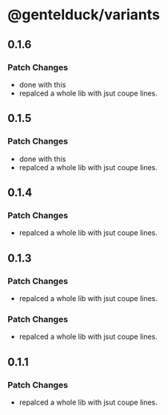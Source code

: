 # @gentelduck/variants

## 0.1.6

### Patch Changes

- done with this
- repalced a whole lib with jsut coupe lines.

## 0.1.5

### Patch Changes

- done with this
- repalced a whole lib with jsut coupe lines.

## 0.1.4

### Patch Changes

- repalced a whole lib with jsut coupe lines.

## 0.1.3

### Patch Changes

- repalced a whole lib with jsut coupe lines.

### Patch Changes

- repalced a whole lib with jsut coupe lines.

## 0.1.1

### Patch Changes

- repalced a whole lib with jsut coupe lines.
